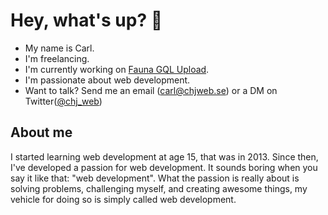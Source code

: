 # Hey, what's up? 👋

- My name is Carl.
- I'm freelancing.
- I'm currently working on [Fauna GQL Upload](https://github.com/Plazide/fauna-gql-upload).
- I'm passionate about web development.
- Want to talk? Send me an email ([carl@chjweb.se](mailto:carl@chjweb.se)) or a DM on Twitter([@chj_web](https://twitter.com/chj_web))

## About me
I started learning web development at age 15, that was in 2013. Since then, I've developed a passion for web development. It sounds boring when you say it like that: "web development". What the passion is really about is solving problems, challenging myself, and creating awesome things, my vehicle for doing so is simply called web development.

<!--
**Plazide/Plazide** is a ✨ _special_ ✨ repository because its `README.md` (this file) appears on your GitHub profile.

Here are some ideas to get you started:

- 🔭 I’m currently working on ...
- 🌱 I’m currently learning ...
- 👯 I’m looking to collaborate on ...
- 🤔 I’m looking for help with ...
- 💬 Ask me about ...
- 📫 How to reach me: ...
- 😄 Pronouns: ...
- ⚡ Fun fact: ...
-->
